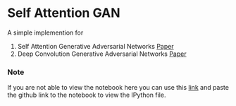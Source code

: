 # Self Attention GAN
A simple implemention for 
1. Self Attention Generative Adversarial Networks [Paper](https://arxiv.org/abs/1805.08318)
2. Deep Convolution Generative Adversarial Networks [Paper](https://arxiv.org/abs/1511.06434)


### Note
If you are not able to view the notebook here you can use this [link](https://nbviewer.jupyter.org/) and paste the github link to the notebook to view the IPython file.

